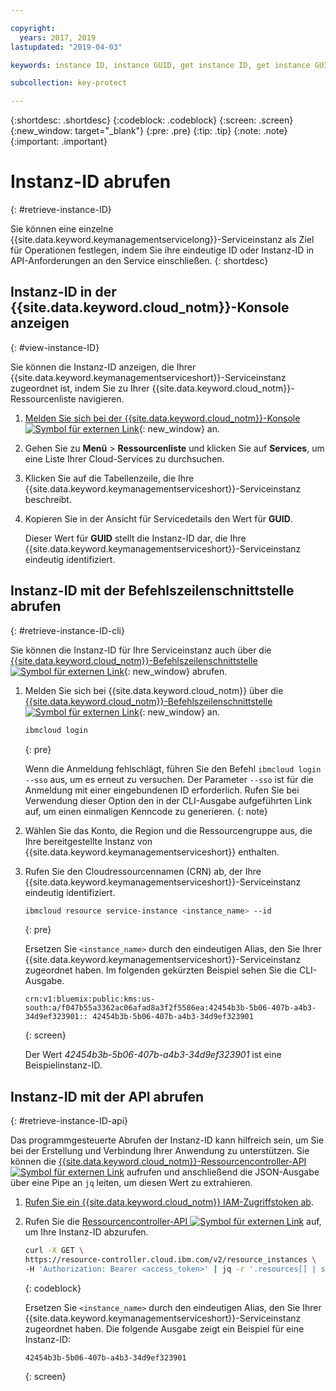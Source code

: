 ```yaml
---

copyright:
  years: 2017, 2019
lastupdated: "2019-04-03"

keywords: instance ID, instance GUID, get instance ID, get instance GUID, instance ID API, instance ID CLI

subcollection: key-protect

---
```


{:shortdesc: .shortdesc}
{:codeblock: .codeblock}
{:screen: .screen}
{:new_window: target="_blank"}
{:pre: .pre}
{:tip: .tip}
{:note: .note}
{:important: .important}

# Instanz-ID abrufen
{: #retrieve-instance-ID}

Sie können eine einzelne {{site.data.keyword.keymanagementservicelong}}-Serviceinstanz als Ziel für Operationen festlegen, indem Sie ihre eindeutige ID oder Instanz-ID in API-Anforderungen an den Service einschließen.
{: shortdesc}

## Instanz-ID in der {{site.data.keyword.cloud_notm}}-Konsole anzeigen
{: #view-instance-ID}

Sie können die Instanz-ID anzeigen, die Ihrer {{site.data.keyword.keymanagementserviceshort}}-Serviceinstanz zugeordnet ist, indem Sie zu Ihrer {{site.data.keyword.cloud_notm}}-Ressourcenliste navigieren.

1. [Melden Sie sich bei der {{site.data.keyword.cloud_notm}}-Konsole ![Symbol für externen Link](../../icons/launch-glyph.svg "Symbol für externen Link")](https://{DomainName}){: new_window} an.
2. Gehen Sie zu **Menü** &gt; **Ressourcenliste** und klicken Sie auf **Services**, um eine Liste Ihrer Cloud-Services zu durchsuchen.
3. Klicken Sie auf die Tabellenzeile, die Ihre {{site.data.keyword.keymanagementserviceshort}}-Serviceinstanz beschreibt.
4. Kopieren Sie in der Ansicht für Servicedetails den Wert für **GUID**.

    Dieser Wert für **GUID** stellt die Instanz-ID dar, die Ihre {{site.data.keyword.keymanagementserviceshort}}-Serviceinstanz eindeutig identifiziert.

## Instanz-ID mit der Befehlszeilenschnittstelle abrufen
{: #retrieve-instance-ID-cli}

Sie können die Instanz-ID für Ihre Serviceinstanz auch über die [{{site.data.keyword.cloud_notm}}-Befehlszeilenschnittstelle ![Symbol für externen Link](../../icons/launch-glyph.svg "Symbol für externen Link")](/docs/cli?topic=cloud-cli-ibmcloud-cli){: new_window} abrufen.

1. Melden Sie sich bei {{site.data.keyword.cloud_notm}} über die [{{site.data.keyword.cloud_notm}}-Befehlszeilenschnittstelle ![Symbol für externen Link](../../icons/launch-glyph.svg "Symbol für externen Link")](/docs/cli?topic=cloud-cli-ibmcloud-cli){: new_window} an.

    ```sh
    ibmcloud login 
    ```
    {: pre}

    Wenn die Anmeldung fehlschlägt, führen Sie den Befehl `ibmcloud login --sso` aus, um es erneut zu versuchen. Der Parameter `--sso` ist für die Anmeldung mit einer eingebundenen ID erforderlich. Rufen Sie bei Verwendung dieser Option den in der CLI-Ausgabe aufgeführten Link auf, um einen einmaligen Kenncode zu generieren.
    {: note}

2. Wählen Sie das Konto, die Region und die Ressourcengruppe aus, die Ihre bereitgestellte Instanz von {{site.data.keyword.keymanagementserviceshort}} enthalten.

3. Rufen Sie den Cloudressourcennamen (CRN) ab, der Ihre {{site.data.keyword.keymanagementserviceshort}}-Serviceinstanz eindeutig identifiziert. 

    ```sh
    ibmcloud resource service-instance <instance_name> --id
    ```
    {: pre}

    Ersetzen Sie `<instance_name>` durch den eindeutigen Alias, den Sie Ihrer {{site.data.keyword.keymanagementserviceshort}}-Serviceinstanz zugeordnet haben. Im folgenden gekürzten Beispiel sehen Sie die CLI-Ausgabe.

    ```
    crn:v1:bluemix:public:kms:us-south:a/f047b55a3362ac06afad8a3f2f5586ea:42454b3b-5b06-407b-a4b3-34d9ef323901:: 42454b3b-5b06-407b-a4b3-34d9ef323901
    ```
    {: screen}

    Der Wert _42454b3b-5b06-407b-a4b3-34d9ef323901_ ist eine Beispielinstanz-ID.


## Instanz-ID mit der API abrufen
{: #retrieve-instance-ID-api}

Das programmgesteuerte Abrufen der Instanz-ID kann hilfreich sein, um Sie bei der Erstellung und Verbindung Ihrer Anwendung zu unterstützen. Sie können die [{{site.data.keyword.cloud_notm}}-Ressourcencontroller-API ![Symbol für externen Link](../../icons/launch-glyph.svg "Symbol für externen Link")](https://{DomainName}/apidocs/resource-controller) aufrufen und anschließend die JSON-Ausgabe über eine Pipe an `jq` leiten, um diesen Wert zu extrahieren.

1. [Rufen Sie ein {{site.data.keyword.cloud_notm}} IAM-Zugriffstoken ab](/docs/services/key-protect?topic=key-protect-retrieve-access-token).
2. Rufen Sie die [Ressourcencontroller-API ![Symbol für externen Link](../../icons/launch-glyph.svg "Symbol für externen Link")](https://{DomainName}/apidocs/resource-controller) auf, um Ihre Instanz-ID abzurufen.

    ```sh
    curl -X GET \
    https://resource-controller.cloud.ibm.com/v2/resource_instances \
    -H 'Authorization: Bearer <access_token>' | jq -r '.resources[] | select(.name | contains("<instance_name>")) | .guid'
    ```
    {: codeblock}

    Ersetzen Sie `<instance_name>` durch den eindeutigen Alias, den Sie Ihrer {{site.data.keyword.keymanagementserviceshort}}-Serviceinstanz zugeordnet haben. Die folgende Ausgabe zeigt ein Beispiel für eine Instanz-ID:

    ```
    42454b3b-5b06-407b-a4b3-34d9ef323901
    ```
    {: screen}
